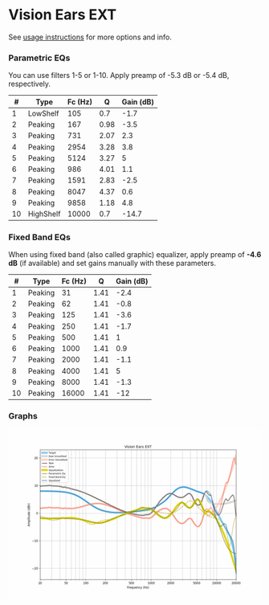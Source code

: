# Vision Ears EXT
See [usage instructions](https://github.com/jaakkopasanen/AutoEq#usage) for more options and info.

### Parametric EQs
You can use filters 1-5 or 1-10. Apply preamp of -5.3 dB or -5.4 dB, respectively.

|   # | Type      |   Fc (Hz) |    Q |   Gain (dB) |
|-----|-----------|-----------|------|-------------|
|   1 | LowShelf  |       105 | 0.7  |        -1.7 |
|   2 | Peaking   |       167 | 0.98 |        -3.5 |
|   3 | Peaking   |       731 | 2.07 |         2.3 |
|   4 | Peaking   |      2954 | 3.28 |         3.8 |
|   5 | Peaking   |      5124 | 3.27 |         5   |
|   6 | Peaking   |       986 | 4.01 |         1.1 |
|   7 | Peaking   |      1591 | 2.83 |        -2.5 |
|   8 | Peaking   |      8047 | 4.37 |         0.6 |
|   9 | Peaking   |      9858 | 1.18 |         4.8 |
|  10 | HighShelf |     10000 | 0.7  |       -14.7 |

### Fixed Band EQs
When using fixed band (also called graphic) equalizer, apply preamp of **-4.6 dB** (if available) and set gains manually with these parameters.

|   # | Type    |   Fc (Hz) |    Q |   Gain (dB) |
|-----|---------|-----------|------|-------------|
|   1 | Peaking |        31 | 1.41 |        -2.4 |
|   2 | Peaking |        62 | 1.41 |        -0.8 |
|   3 | Peaking |       125 | 1.41 |        -3.6 |
|   4 | Peaking |       250 | 1.41 |        -1.7 |
|   5 | Peaking |       500 | 1.41 |         1   |
|   6 | Peaking |      1000 | 1.41 |         0.9 |
|   7 | Peaking |      2000 | 1.41 |        -1.1 |
|   8 | Peaking |      4000 | 1.41 |         5   |
|   9 | Peaking |      8000 | 1.41 |        -1.3 |
|  10 | Peaking |     16000 | 1.41 |       -12   |

### Graphs
![](./Vision%20Ears%20EXT.png)
